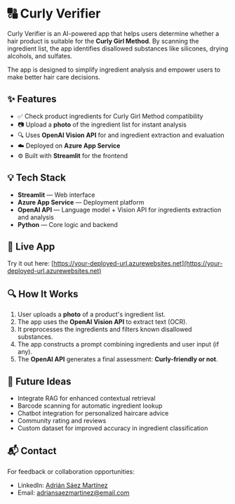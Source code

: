 # 🔠 Curly Verifier

Curly Verifier is an AI-powered app that helps users determine whether a hair product is suitable for the **Curly Girl Method**. By scanning the ingredient list, the app identifies disallowed substances like silicones, drying alcohols, and sulfates.

The app is designed to simplify ingredient analysis and empower users to make better hair care decisions.

## ✨ Features

- ✅ Check product ingredients for Curly Girl Method compatibility
- 📷 Upload a **photo** of the ingredient list for instant analysis
- 🔍 Uses **OpenAI Vision API** for and ingredient extraction and evaluation
- ☁️ Deployed on **Azure App Service**
- ⚙️ Built with **Streamlit** for the frontend

## 💡 Tech Stack

- **Streamlit** — Web interface
- **Azure App Service** — Deployment platform
- **OpenAI API** — Language model + Vision API for ingredients extraction and analysis
- **Python** — Core logic and backend

## 🚀 Live App

Try it out here: [https://your-deployed-url.azurewebsites.net](https://your-deployed-url.azurewebsites.net)

## 🔍 How It Works

1. User uploads a **photo** of a product's ingredient list.
2. The app uses the **OpenAI Vision API** to extract text (OCR).
3. It preprocesses the ingredients and filters known disallowed substances.
4. The app constructs a prompt combining ingredients and user input (if any).
5. The **OpenAI API** generates a final assessment: **Curly-friendly or not**.

## 🧪 Future Ideas

- Integrate RAG for enhanced contextual retrieval
- Barcode scanning for automatic ingredient lookup
- Chatbot integration for personalized haircare advice
- Community rating and reviews
- Custom dataset for improved accuracy in ingredient classification

## 📬 Contact

For feedback or collaboration opportunities:

- LinkedIn: [Adrián Sáez Martínez](https://www.linkedin.com/in/adrian-saez-martinez/)
- Email: adriansaezmartinez@email.com

